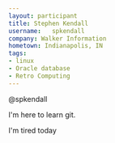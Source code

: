 ```yaml
---
layout: participant
title: Stephen Kendall 
username:	spkendall 
company: Walker Information
hometown: Indianapolis, IN
tags:
- linux
- Oracle database
- Retro Computing
---
```


<!-- Tell us a little about yourself. -->

@spkendall

I'm here to learn git.

<!-- Tell us something interesting. -->

I'm tired today

